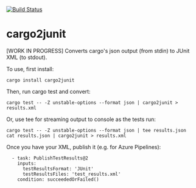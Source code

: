 [![Build Status](https://dev.azure.com/johnterickson/rust-lang/_apis/build/status/johnterickson.cargo2junit?branchName=master)](https://dev.azure.com/johnterickson/rust-lang/_build/latest?definitionId=32&branchName=master)

# cargo2junit
[WORK IN PROGRESS] Converts cargo's json output (from stdin) to JUnit XML (to stdout).

To use, first install:
```
cargo install cargo2junit
```

Then, run cargo test and convert:
```
cargo test -- -Z unstable-options --format json | cargo2junit > results.xml
```

Or, use tee for streaming output to console as the tests run:
```
cargo test -- -Z unstable-options --format json | tee results.json
cat results.json | cargo2junit > results.xml
```

Once you have your XML, publish it (e.g. for Azure Pipelines):
```
  - task: PublishTestResults@2
    inputs: 
      testResultsFormat: 'JUnit'
      testResultsFiles: 'test_results.xml'
    condition: succeededOrFailed()
```